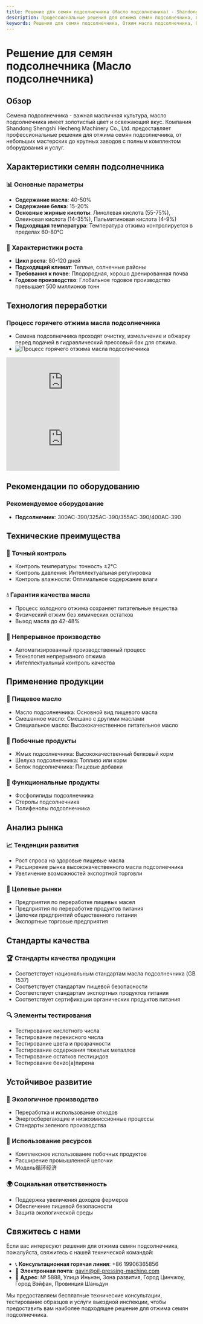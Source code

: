 ```yaml
---
title: Решение для семян подсолнечника (Масло подсолнечника) - Shandong Shengshi Hecheng Machinery Co., Ltd.
description: Профессиональные решения для отжима семян подсолнечника, предоставление оборудования и технических услуг по переработке масла подсолнечника, содержание масла 40-50%, использование процесса горячего отжима для обеспечения выхода масла, от небольших мастерских до крупных заводов с полным комплектом оборудования и услуг.
keywords: Решения для семян подсолнечника, Отжим масла подсолнечника, Оборудование для переработки семян подсолнечника, Линия производства масла подсолнечника, Процесс горячего отжима масла подсолнечника, Пресс для масла подсолнечника, Экстракция масла подсолнечника, Переработка масличных семян подсолнечника, Оборудование для отжима масла подсолнечника, Оборудование для производства масла подсолнечника, Завод по переработке масла подсолнечника
---
```


# Решение для семян подсолнечника (Масло подсолнечника)

## Обзор

Семена подсолнечника - важная масличная культура, масло подсолнечника имеет золотистый цвет и освежающий вкус. Компания Shandong Shengshi Hecheng Machinery Co., Ltd. предоставляет профессиональные решения для отжима семян подсолнечника, от небольших мастерских до крупных заводов с полным комплектом оборудования и услуг.

## Характеристики семян подсолнечника

### 📊 Основные параметры
- **Содержание масла**: 40-50%
- **Содержание белка**: 15-20%
- **Основные жирные кислоты**: Линолевая кислота (55-75%), Олеиновая кислота (14-35%), Пальмитиновая кислота (4-9%)
- **Подходящая температура**: Температура отжима контролируется в пределах 60-80℃

### 🌱 Характеристики роста
- **Цикл роста**: 80-120 дней
- **Подходящий климат**: Теплые, солнечные районы
- **Требования к почве**: Плодородная, хорошо дренированная почва
- **Годовое производство**: Глобальное годовое производство превышает 500 миллионов тонн

## Технология переработки

### Процесс горячего отжима масла подсолнечника
- Семена подсолнечника проходят очистку, измельчение и обжарку перед подачей в гидравлический прессовый бак для отжима.
- ![Процесс горячего отжима масла подсолнечника](/images/葵花籽热榨工艺概览_An%20Overview%20of%20the%20Hot%20Pressing%20Process%20of%20Sunflower%20seeds.png)
<div class="video-container">
  <iframe src="https://www.youtube.com/embed/BdmN8beHRyg" frameborder="0" allow="accelerometer; autoplay; clipboard-write; encrypted-media; gyroscope; picture-in-picture" allowfullscreen></iframe>
</div>

<div class="video-container">
  <iframe src="https://www.youtube.com/embed/MgEJddnC56k" frameborder="0" allow="accelerometer; autoplay; clipboard-write; encrypted-media; gyroscope; picture-in-picture" allowfullscreen></iframe>
</div>

## Рекомендации по оборудованию

### Рекомендуемое оборудование
- **Подсолнечник**: 300AC-390/325AC-390/355AC-390/400AC-390

## Технические преимущества

### 🎯 Точный контроль
- Контроль температуры: точность ±2℃
- Контроль давления: Интеллектуальная регулировка
- Контроль влажности: Оптимальное содержание влаги

### 💧 Гарантия качества масла
- Процесс холодного отжима сохраняет питательные вещества
- Физический отжим без химических остатков
- Выход масла до 42-48%

### 🔄 Непрерывное производство
- Автоматизированный производственный процесс
- Технология непрерывного отжима
- Интеллектуальный контроль качества

## Применение продукции

### 🍳 Пищевое масло
- Масло подсолнечника: Основной вид пищевого масла
- Смешанное масло: Смешано с другими маслами
- Специальное масло: Высококачественное питательное масло

### 🥛 Побочные продукты
- Жмых подсолнечника: Высококачественный белковый корм
- Шелуха подсолнечника: Топливо или корм
- Белок подсолнечника: Пищевые добавки

### 💊 Функциональные продукты
- Фосфолипиды подсолнечника
- Стеролы подсолнечника
- Полифенолы подсолнечника

## Анализ рынка

### 📈 Тенденции развития
- Рост спроса на здоровые пищевые масла
- Расширение рынка высококачественного масла подсолнечника
- Увеличение возможностей экспортной торговли

### 🎯 Целевые рынки
- Предприятия по переработке пищевых масел
- Предприятия по переработке продуктов питания
- Цепочки предприятий общественного питания
- Экспортные торговые предприятия

## Стандарты качества

### 🏆 Стандарты качества продукции
- Соответствует национальным стандартам масла подсолнечника (GB 1537)
- Соответствует стандартам пищевой безопасности
- Соответствует стандартам экспортных продуктов питания
- Соответствует сертификации органических продуктов питания

### 🔍 Элементы тестирования
- Тестирование кислотного числа
- Тестирование перекисного числа
- Тестирование цвета и прозрачности
- Тестирование содержания тяжелых металлов
- Тестирование остатков пестицидов
- Тестирование бенzo[a]пирена

## Устойчивое развитие

### 🌱 Экологичное производство
- Переработка и использование отходов
- Энергосберегающие и низкоэмиссионные процессы
- Стандарты зеленого производства

### 🔄 Использование ресурсов
- Комплексное использование побочных продуктов
- Расширение промышленной цепочки
- Модель循环经济

### 🌍 Социальная ответственность
- Поддержка увеличения доходов фермеров
- Обеспечение пищевой безопасности
- Защита экологической среды

## Свяжитесь с нами

Если вас интересуют решения для отжима семян подсолнечника, пожалуйста, свяжитесь с нашей технической командой:

- 📞 **Консультационная горячая линия**: +86 19906365856
- 📧 **Электронная почта**: gavin@oil-pressing-machine.com
- 📍 **Адрес**: № 5888, Улица Иньнэн, Зона развития, Город Цинчжоу, Город Вэйфан, Провинция Шаньдун

Мы предоставляем бесплатные технические консультации, тестирование образцов и услуги выездной инспекции, чтобы предоставить вам наиболее подходящее решение для отжима семян подсолнечника.